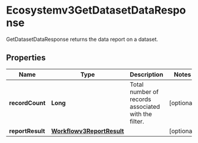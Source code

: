 

# Ecosystemv3GetDatasetDataResponse

GetDatasetDataResponse returns the data report on a dataset.

## Properties

| Name | Type | Description | Notes |
|------------ | ------------- | ------------- | -------------|
|**recordCount** | **Long** | Total number of records associated with the filter. |  [optional] |
|**reportResult** | [**Workflowv3ReportResult**](Workflowv3ReportResult.md) |  |  [optional] |



